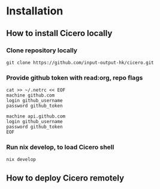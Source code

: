 # Installation

## How to install Cicero locally

### Clone repository locally

```
git clone https://github.com/input-output-hk/cicero.git
```

### Provide github token with read:org, repo flags

```
cat >> ~/.netrc << EOF
machine github.com
login github_username
password github_token

machine api.github.com
login github_username
password github_token
EOF
```

### Run nix develop, to load Cicero shell

```
nix develop
```

## How to deploy Cicero remotely
